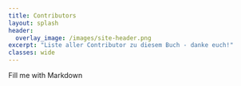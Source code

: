 ```yaml
---
title: Contributors
layout: splash
header:
  overlay_image: /images/site-header.png
excerpt: "Liste aller Contributor zu diesem Buch - danke euch!"
classes: wide
---
```


Fill me with Markdown